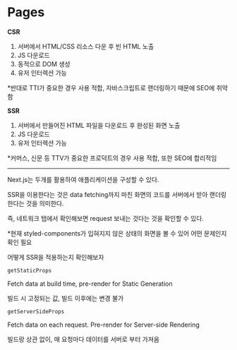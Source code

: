 # Pages

**CSR**

1. 서버에서 HTML/CSS 리소스 다운 후 빈 HTML 노출
2. JS 다운로드
3. 동적으로 DOM 생성
4. 유저 인터렉션 가능

\*반대로 TTI가 중요한 경우 사용 적합, 자바스크립트로 랜더링하기 때문에 SEO에 취약함



**SSR**

1. 서버에서 만들어진 HTML 파일을 다운로드 후 완성된 화면 노출
2. JS 다운로드
3. 유저 인터렉션 가능

\*커머스, 신문 등 TTV가 중요한 프로덕트의 경우 사용 적합, 또한 SEO에 합리적임

***

Next.js는 두개를 활용하여 애플리케이션을 구성할 수 있다.

SSR을 이용한다는 것은 data fetching까지 마친 화면의 코드를 서버에서 받아 랜더링한다는 것을 의미한다.

즉, 네트워크 탭에서 확인해보면 request 보내는 것다는 것을 확인할 수 있다.

\*현재 styled-components가 입혀지지 않은 상태의 화면을 볼 수 있어 어떤 문제인지 확인 필요



어떻게 SSR을 적용하는지 확인해보자





`getStaticProps`

Fetch data at build time, pre-render for Static Generation

빌드 시 고정되는 값, 빌드 이후에는 변경 불가



`getServerSideProps`

Fetch data on each request. Pre-render for Server-side Rendering

빌드랑 상관 없이, 매 요청마다 데이터를 서버로 부터 가져옴

